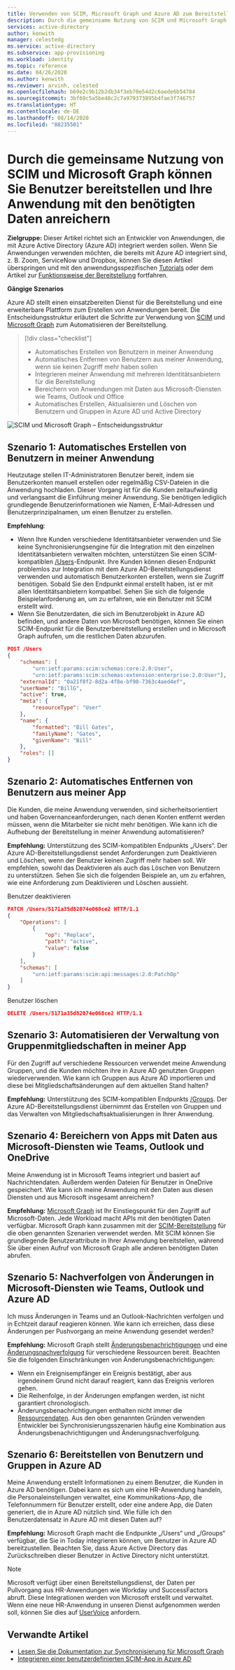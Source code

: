 ```yaml
---
title: Verwenden von SCIM, Microsoft Graph und Azure AD zum Bereitstellen von Benutzern und Bereichern von Apps mit Daten
description: Durch die gemeinsame Nutzung von SCIM und Microsoft Graph können Sie Benutzer bereitstellen und Ihre Anwendung mit den benötigten Daten anreichern.
services: active-directory
author: kenwith
manager: celestedg
ms.service: active-directory
ms.subservice: app-provisioning
ms.workload: identity
ms.topic: reference
ms.date: 04/26/2020
ms.author: kenwith
ms.reviewer: arvinh, celested
ms.openlocfilehash: b69e2c9b12b2db34f3eb70e54d2c6aede6b54784
ms.sourcegitcommit: 3bf69c5a5be48c2c7a979373895b4fae3f746757
ms.translationtype: HT
ms.contentlocale: de-DE
ms.lasthandoff: 08/14/2020
ms.locfileid: "88235501"
---
```

# <a name="using-scim-and-microsoft-graph-together-to-provision-users-and-enrich-your-application-with-the-data-it-needs"></a>Durch die gemeinsame Nutzung von SCIM und Microsoft Graph können Sie Benutzer bereitstellen und Ihre Anwendung mit den benötigten Daten anreichern

**Zielgruppe:** Dieser Artikel richtet sich an Entwickler von Anwendungen, die mit Azure Active Directory (Azure AD) integriert werden sollen. Wenn Sie Anwendungen verwenden möchten, die bereits mit Azure AD integriert sind, z. B. Zoom, ServiceNow und Dropbox, können Sie diesen Artikel überspringen und mit den anwendungsspezifischen [Tutorials](../saas-apps/tutorial-list.md) oder dem Artikel zur [Funktionsweise der Bereitstellung](./how-provisioning-works.md) fortfahren.

**Gängige Szenarios**

Azure AD stellt einen einsatzbereiten Dienst für die Bereitstellung und eine erweiterbare Plattform zum Erstellen von Anwendungen bereit. Die Entscheidungsstruktur erläutert die Schritte zur Verwendung von [SCIM](https://aka.ms/scimoverview) und [Microsoft Graph](/graph/overview) zum Automatisieren der Bereitstellung. 

> [!div class="checklist"]
> * Automatisches Erstellen von Benutzern in meiner Anwendung
> * Automatisches Entfernen von Benutzern aus meiner Anwendung, wenn sie keinen Zugriff mehr haben sollen
> * Integrieren meiner Anwendung mit mehreren Identitätsanbietern für die Bereitstellung
> * Bereichern von Anwendungen mit Daten aus Microsoft-Diensten wie Teams, Outlook und Office
> * Automatisches Erstellen, Aktualisieren und Löschen von Benutzern und Gruppen in Azure AD und Active Directory

![SCIM und Microsoft Graph – Entscheidungsstruktur](./media/user-provisioning/scim-graph.png)

## <a name="scenario-1-automatically-create-users-in-my-app"></a>Szenario 1: Automatisches Erstellen von Benutzern in meiner Anwendung
Heutzutage stellen IT-Administratoren Benutzer bereit, indem sie Benutzerkonten manuell erstellen oder regelmäßig CSV-Dateien in die Anwendung hochladen. Dieser Vorgang ist für die Kunden zeitaufwändig und verlangsamt die Einführung meiner Anwendung. Sie benötigen lediglich grundlegende Benutzerinformationen wie Namen, E-Mail-Adressen und Benutzerprinzipalnamen, um einen Benutzer zu erstellen. 

**Empfehlung**: 
* Wenn Ihre Kunden verschiedene Identitätsanbieter verwenden und Sie keine Synchronisierungsengine für die Integration mit den einzelnen Identitätsanbietern verwalten möchten, unterstützen Sie einen SCIM-kompatiblen [/Users](https://aka.ms/scimreferencecode)-Endpunkt. Ihre Kunden können diesen Endpunkt problemlos zur Integration mit dem Azure AD-Bereitstellungsdienst verwenden und automatisch Benutzerkonten erstellen, wenn sie Zugriff benötigen. Sobald Sie den Endpunkt einmal erstellt haben, ist er mit allen Identitätsanbietern kompatibel. Sehen Sie sich die folgende Beispielanforderung an, um zu erfahren, wie ein Benutzer mit SCIM erstellt wird.
* Wenn Sie Benutzerdaten, die sich im Benutzerobjekt in Azure AD befinden, und andere Daten von Microsoft benötigen, können Sie einen SCIM-Endpunkt für die Benutzerbereitstellung erstellen und in Microsoft Graph aufrufen, um die restlichen Daten abzurufen. 

```json
POST /Users
{
    "schemas": [
        "urn:ietf:params:scim:schemas:core:2.0:User",
        "urn:ietf:params:scim:schemas:extension:enterprise:2.0:User"],
    "externalId": "0a21f0f2-8d2a-4f8e-bf98-7363c4aed4ef",
    "userName": "BillG",
    "active": true,
    "meta": {
        "resourceType": "User"
    },
    "name": {
        "formatted": "Bill Gates",
        "familyName": "Gates",
        "givenName": "Bill"
    },
    "roles": []
}
```
    
## <a name="scenario-2-automatically-remove-users-from-my-app"></a>Szenario 2: Automatisches Entfernen von Benutzern aus meiner App
Die Kunden, die meine Anwendung verwenden, sind sicherheitsorientiert und haben Governanceanforderungen, nach denen Konten entfernt werden müssen, wenn die Mitarbeiter sie nicht mehr benötigen. Wie kann ich die Aufhebung der Bereitstellung in meiner Anwendung automatisieren?

**Empfehlung:** Unterstützung des SCIM-kompatiblen Endpunkts „/Users“. Der Azure AD-Bereitstellungsdienst sendet Anforderungen zum Deaktivieren und Löschen, wenn der Benutzer keinen Zugriff mehr haben soll. Wir empfehlen, sowohl das Deaktivieren als auch das Löschen von Benutzern zu unterstützen. Sehen Sie sich die folgenden Beispiele an, um zu erfahren, wie eine Anforderung zum Deaktivieren und Löschen aussieht. 

Benutzer deaktivieren
```json
PATCH /Users/5171a35d82074e068ce2 HTTP/1.1
{
    "Operations": [
        {
            "op": "Replace",
            "path": "active",
            "value": false
        }
    ],
    "schemas": [
        "urn:ietf:params:scim:api:messages:2.0:PatchOp"
    ]
}
```
Benutzer löschen
```json
DELETE /Users/5171a35d82074e068ce2 HTTP/1.1
```

## <a name="scenario-3-automate-managing-group-memberships-in-my-app"></a>Szenario 3: Automatisieren der Verwaltung von Gruppenmitgliedschaften in meiner App
Für den Zugriff auf verschiedene Ressourcen verwendet meine Anwendung Gruppen, und die Kunden möchten ihre in Azure AD genutzten Gruppen wiederverwenden. Wie kann ich Gruppen aus Azure AD importieren und diese bei Mitgliedschaftsänderungen auf dem aktuellen Stand halten?  

**Empfehlung:** Unterstützung des SCIM-kompatiblen Endpunkts [/Groups](https://aka.ms/scimreferencecode). Der Azure AD-Bereitstellungsdienst übernimmt das Erstellen von Gruppen und das Verwalten von Mitgliedschaftsaktualisierungen in Ihrer Anwendung. 

## <a name="scenario-4-enrich-my-app-with-data-from-microsoft-services-such-as-teams-outlook-and-onedrive"></a>Szenario 4: Bereichern von Apps mit Daten aus Microsoft-Diensten wie Teams, Outlook und OneDrive
Meine Anwendung ist in Microsoft Teams integriert und basiert auf Nachrichtendaten. Außerdem werden Dateien für Benutzer in OneDrive gespeichert. Wie kann ich meine Anwendung mit den Daten aus diesen Diensten und aus Microsoft insgesamt anreichern?

**Empfehlung:** [Microsoft Graph](/graph/) ist Ihr Einstiegspunkt für den Zugriff auf Microsoft-Daten. Jede Workload macht APIs mit den benötigten Daten verfügbar. Microsoft Graph kann zusammen mit der [SCIM-Bereitstellung](./use-scim-to-provision-users-and-groups.md) für die oben genannten Szenarien verwendet werden. Mit SCIM können Sie grundlegende Benutzerattribute in Ihrer Anwendung bereitstellen, während Sie über einen Aufruf von Microsoft Graph alle anderen benötigten Daten abrufen. 

## <a name="scenario-5-track-changes-in-microsoft-services-such-as-teams-outlook-and-azure-ad"></a>Szenario 5: Nachverfolgen von Änderungen in Microsoft-Diensten wie Teams, Outlook und Azure AD
Ich muss Änderungen in Teams und an Outlook-Nachrichten verfolgen und in Echtzeit darauf reagieren können. Wie kann ich erreichen, dass diese Änderungen per Pushvorgang an meine Anwendung gesendet werden?

**Empfehlung:** Microsoft Graph stellt [Änderungsbenachrichtigungen](/graph/webhooks) und eine [Änderungsnachverfolgung](/graph/delta-query-overview) für verschiedene Ressourcen bereit. Beachten Sie die folgenden Einschränkungen von Änderungsbenachrichtigungen:
- Wenn ein Ereignisempfänger ein Ereignis bestätigt, aber aus irgendeinem Grund nicht darauf reagiert, kann das Ereignis verloren gehen.
- Die Reihenfolge, in der Änderungen empfangen werden, ist nicht garantiert chronologisch.
- Änderungsbenachrichtigungen enthalten nicht immer die [Ressourcendaten](/graph/webhooks-with-resource-data). Aus den oben genannten Gründen verwenden Entwickler bei Synchronisierungsszenarien häufig eine Kombination aus Änderungsbenachrichtigungen und Änderungsnachverfolgung. 

## <a name="scenario-6-provision-users-and-groups-in-azure-ad"></a>Szenario 6: Bereitstellen von Benutzern und Gruppen in Azure AD
Meine Anwendung erstellt Informationen zu einem Benutzer, die Kunden in Azure AD benötigen. Dabei kann es sich um eine HR-Anwendung handeln, die Personaleinstellungen verwaltet, eine Kommunikations-App, die Telefonnummern für Benutzer erstellt, oder eine andere App, die Daten generiert, die in Azure AD nützlich sind. Wie fülle ich den Benutzerdatensatz in Azure AD mit diesen Daten auf? 

**Empfehlung:** Microsoft Graph macht die Endpunkte „/Users“ und „/Groups“ verfügbar, die Sie in Today integrieren können, um Benutzer in Azure AD bereitzustellen. Beachten Sie, dass Azure Active Directory das Zurückschreiben dieser Benutzer in Active Directory nicht unterstützt. 

> [!NOTE]
> Microsoft verfügt über einen Bereitstellungsdienst, der Daten per Pullvorgang aus HR-Anwendungen wie Workday und SuccessFactors abruft. Diese Integrationen werden von Microsoft erstellt und verwaltet. Wenn eine neue HR-Anwendung in unseren Dienst aufgenommen werden soll, können Sie dies auf [UserVoice](https://feedback.azure.com/forums/374982-azure-active-directory-application-requests) anfordern. 

## <a name="related-articles"></a>Verwandte Artikel

- [Lesen Sie die Dokumentation zur Synchronisierung für Microsoft Graph](/graph/api/resources/synchronization-overview?view=graph-rest-beta)
- [Integrieren einer benutzerdefinierten SCIM-App in Azure AD](use-scim-to-provision-users-and-groups.md)